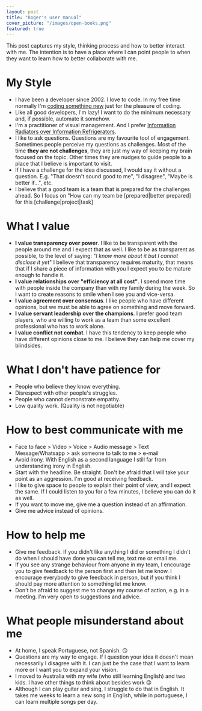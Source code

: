 ```yaml
---
layout: post
title: "Roger's user manual"
cover_picture: "/images/open-books.png"
featured: true
---
```


This post captures my style, thinking process and how to better interact with me. The intention is to have a place where I can point people to when they want to learn how to better collaborate with me.

<!-- more -->

# My Style

* I have been a developer since 2002. I love to code. In my free time normally I'm [coding something new](https://github.com/rogeralmeida) just for the pleasure of coding.
* Like all good developers, I'm lazy! I want to do the minimum necessary and, if possible, automate it somehow.
* I'm a practitioner of visual management. And I prefer [Information Radiators over Information Refrigerators](https://www.roger-almeida.com/2016/12/information-radiators-vs-refrigerators.html).
* I like to ask questions. Questions are my favourite tool of engagement. Sometimes people perceive my questions as challenges. Most of the time **they are not challenges**, they are just my way of keeping my brain focused on the topic.
Other times they are nudges to guide people to a place that I believe is important to visit.
* If I have a challenge for the idea discussed, I would say it without a question. E.g. "That doesn't sound good to me", "I disagree", "Maybe is better if...", etc.
* I believe that a good team is a team that is prepared for the challenges ahead.
So I focus on "How can my team be \[prepared|better prepared\] for this \[challenge|project|task\]

# What I value

* **I value transparency over power**. I like to be transparent with the people around me and I expect that as well.
I like to be as transparent as possible, to the level of saying: "*I know more about it but I cannot disclose it yet*"
I believe that transparency requires maturity, that means that if I share a piece of information with you I expect you to be mature enough to handle it.
* **I value relationships over "efficiency at all cost"**. I spend more time with people inside the company than with my family during the week. So I want to create reasons to smile when I see you and vice-versa.
* **I value agreement over consensus**. I like people who have different opinions, but we must be able to agree on something and move forward.
* **I value servant leadership over the champions**. I prefer good team players, who are willing to work as a team than some excellent professional who has to work alone.
* **I value conflict not combat**. I have this tendency to keep people who have different opinions close to me. I believe they can help me cover my blindsides.

# What I don't have patience for

* People who believe they know everything.
* Disrespect with other people's struggles.
* People who cannot demonstrate empathy.
* Low quality work. (Quality is not negotiable)

# How to best communicate with me

* Face to face > Video > Voice > Audio message > Text Message/Whatsapp > ask someone to talk to me > e-mail
* Avoid irony. With English as a second language I still far from understanding irony in English.
* Start with the headline. Be straight. Don't be afraid that I will take your point as an aggression. I'm good at receiving feedback.
* I like to give space to people to explain their point of view, and I expect the same. If I could listen to you for a few minutes, I believe you can do it as well.
* If you want to move me, give me a question instead of an affirmation.
* Give me advice instead of opinions.

# How to help me

* Give me feedback. If you didn't like anything I did or something I didn't do when I should have done you can tell me, text me or email me.
* If you see any strange behaviour from anyone in my team, I encourage you to give feedback to the person first and then let me know. I encourage everybody to give feedback in person, but if you think I should pay more attention to something let me know.
* Don't be afraid to suggest me to change my course of action, e.g. in a meeting. I'm very open to suggestions and advice.

# What people misunderstand about me
* At home, I speak Portuguese, not Spanish. :smirk:
* Questions are my way to engage. If I question your idea it doesn't mean necessarily I disagree with it. I can just be the case that I want to learn more or I want you to expand your vision.
* I moved to Australia with my wife (who still learning English) and two kids. I have other things to think about besides work :wink:
* Although I can play guitar and sing, I struggle to do that in English. It takes me weeks to learn a new song in English, while in portuguese, I can learn multiple songs per day.